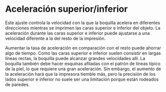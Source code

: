 Aceleración superior/inferior
====
Este ajuste controla la velocidad con la que la boquilla acelera en diferentes direcciones mientras se imprimen las caras superior e inferior del objeto. La aceleración durante las caras superior e inferior puede ajustarse a una velocidad diferente a la del resto de la impresión.

Aumentar la tasa de aceleración en comparación con el resto puede ahorrar algo de tiempo. Como las caras superior e inferior suelen consistir en largas líneas rectas, la boquilla puede alcanzar grandes velocidades allí. La boquilla también debe hacer esquinas afiladas con el patrón de líneas típico de la piel, lo que requiere una gran aceleración. Sin embargo, el aumento de la aceleración hará que la impresora tiemble más, pero la precisión de los lados superior e inferior no suele ser una limitación porque están rodeados de paredes.